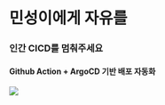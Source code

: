 # 민성이에게 자유를
### 인간 CICD를 멈춰주세요
#### Github Action + ArgoCD 기반 배포 자동화

<img src="https://www.notion.so/image/https%3A%2F%2Fs3-us-west-2.amazonaws.com%2Fsecure.notion-static.com%2F855f2f38-d9b3-46e2-afd2-74e2f8bb83c1%2FUntitled.png?id=294b1fde-2c7d-4cac-971b-ba4c1a2b1369&table=block&spaceId=44e32f29-4862-413c-842f-25c02a93d08c&width=2000&userId=be6c9185-c416-4ea2-af13-f363c47347e7&cache=v2" />
